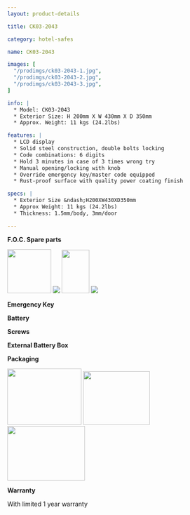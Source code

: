 ```yaml
---
layout: product-details

title: CK03-2043

category: hotel-safes

name: CK03-2043

images: [
  "/prodimgs/ck03-2043-1.jpg",
  "/prodimgs/ck03-2043-2.jpg",
  "/prodimgs/ck03-2043-3.jpg",
]

info: |
  * Model: CK03-2043
  * Exterior Size: H 200mm X W 430mm X D 350mm
  * Approx. Weight: 11 kgs (24.2lbs)

features: |
  * LCD display
  * Solid steel construction, double bolts locking
  * Code combinations: 6 digits
  * Hold 3 minutes in case of 3 times wrong try
  * Manual opening/locking with knob
  * Override emergency key/master code equipped
  * Rust-proof surface with quality power coating finish

specs: |
  * Exterior Size &ndash;H200XW430XD350mm
  * Approx Weight: 11 kgs (24.2lbs)
  * Thickness: 1.5mm/body, 3mm/door

---
```


**F.O.C. Spare parts**

<img alt="" src="{PRODIMGS}/prodimgs/ck03-2043-4.jpg" style="width: 100px; height: 100px;" />

<img src="{PRODIMGS}/prodimgs/ck03-2043-5.jpg" />

<img alt="" src="{PRODIMGS}/prodimgs/ck03-2043-6.jpg" style="width: 63px; height: 99px;" />

<img src="{PRODIMGS}/prodimgs/ck03-2043-7.jpg" />

**Emergency Key**

**Battery**

**Screws**

**External Battery Box**

**Packaging**

<img height="155" src="{PRODIMGS}/prodimgs/ck03-2043-8.jpg" style="width: 169px; height: 128px" width="221" />

<img height="144" src="{PRODIMGS}/prodimgs/ck03-2043-9.jpg" style="width: 152px; height: 122px" width="183" />

<img height="124" src="{PRODIMGS}/prodimgs/ck03-2043-10.jpg" style="width: 177px; height: 124px" width="205" />

**Warranty**

With limited 1 year warranty

